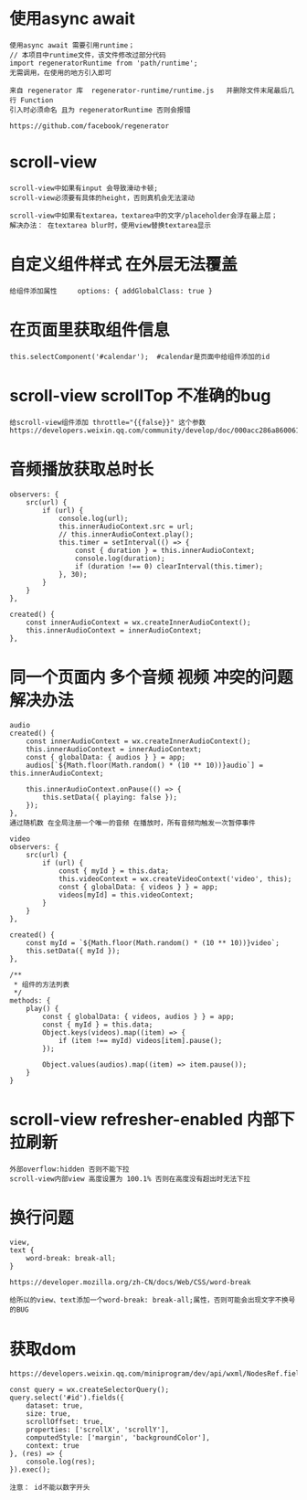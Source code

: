 # 使用async await
    使用async await 需要引用runtime；
    // 本项目中runtime文件，该文件修改过部分代码
    import regeneratorRuntime from 'path/runtime';
    无需调用，在使用的地方引入即可

    来自 regenerator 库  regenerator-runtime/runtime.js   并删除文件末尾最后几行 Function
    引入时必须命名 且为 regeneratorRuntime 否则会报错
    
    https://github.com/facebook/regenerator
    

# scroll-view
    scroll-view中如果有input 会导致滑动卡顿;
    scroll-view必须要有具体的height，否则真机会无法滚动

    scroll-view中如果有textarea，textarea中的文字/placeholder会浮在最上层；
    解决办法： 在textarea blur时，使用view替换textarea显示

# 自定义组件样式 在外层无法覆盖
    给组件添加属性     options: { addGlobalClass: true }

# 在页面里获取组件信息
    this.selectComponent('#calendar');  #calendar是页面中给组件添加的id

# scroll-view scrollTop 不准确的bug

    给scroll-view组件添加 throttle="{{false}}" 这个参数
    https://developers.weixin.qq.com/community/develop/doc/000acc286a8600611147b582e5fc00

# 音频播放获取总时长
    observers: {
        src(url) {
            if (url) {
                console.log(url);
                this.innerAudioContext.src = url;
                // this.innerAudioContext.play();
                this.timer = setInterval(() => {
                    const { duration } = this.innerAudioContext;
                    console.log(duration);
                    if (duration !== 0) clearInterval(this.timer);
                }, 30);
            }
        }
    },

    created() {
        const innerAudioContext = wx.createInnerAudioContext();
        this.innerAudioContext = innerAudioContext;
    },


# 同一个页面内 多个音频 视频 冲突的问题 解决办法
    audio
    created() {
        const innerAudioContext = wx.createInnerAudioContext();
        this.innerAudioContext = innerAudioContext;
        const { globalData: { audios } } = app;
        audios[`${Math.floor(Math.random() * (10 ** 10))}audio`] = this.innerAudioContext;

        this.innerAudioContext.onPause(() => {
            this.setData({ playing: false });
        });
    },
    通过随机数 在全局注册一个唯一的音频 在播放时，所有音频均触发一次暂停事件

    video
    observers: {
        src(url) {
            if (url) {
                const { myId } = this.data;
                this.videoContext = wx.createVideoContext('video', this);
                const { globalData: { videos } } = app;
                videos[myId] = this.videoContext;
            }
        }
    },

    created() {
        const myId = `${Math.floor(Math.random() * (10 ** 10))}video`;
        this.setData({ myId });
    },

    /**
     * 组件的方法列表
     */
    methods: {
        play() {
            const { globalData: { videos, audios } } = app;
            const { myId } = this.data;
            Object.keys(videos).map((item) => {
                if (item !== myId) videos[item].pause();
            });

            Object.values(audios).map((item) => item.pause());
        }
    }


# scroll-view refresher-enabled	内部下拉刷新
    外部overflow:hidden 否则不能下拉
    scroll-view内部view 高度设置为 100.1% 否则在高度没有超出时无法下拉

# 换行问题
    view,
    text {
        word-break: break-all;
    }

    https://developer.mozilla.org/zh-CN/docs/Web/CSS/word-break
    
    给所以的view、text添加一个word-break: break-all;属性，否则可能会出现文字不换号的BUG

# 获取dom
    https://developers.weixin.qq.com/miniprogram/dev/api/wxml/NodesRef.fields.html

    const query = wx.createSelectorQuery();
    query.select('#id').fields({
        dataset: true,
        size: true,
        scrollOffset: true,
        properties: ['scrollX', 'scrollY'],
        computedStyle: ['margin', 'backgroundColor'],
        context: true
    }, (res) => {
        console.log(res);
    }).exec();

    注意： id不能以数字开头